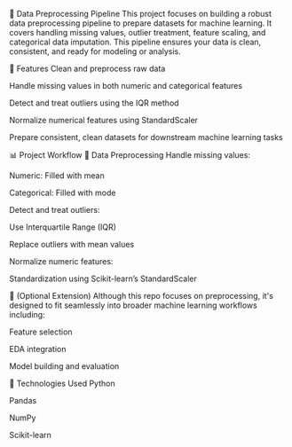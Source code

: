 🧾 Data Preprocessing Pipeline
This project focuses on building a robust data preprocessing pipeline to prepare datasets for machine learning. It covers handling missing values, outlier treatment, feature scaling, and categorical data imputation. This pipeline ensures your data is clean, consistent, and ready for modeling or analysis.

🚀 Features
Clean and preprocess raw data

Handle missing values in both numeric and categorical features

Detect and treat outliers using the IQR method

Normalize numerical features using StandardScaler

Prepare consistent, clean datasets for downstream machine learning tasks

📊 Project Workflow
🔹 Data Preprocessing
Handle missing values:

Numeric: Filled with mean

Categorical: Filled with mode

Detect and treat outliers:

Use Interquartile Range (IQR)

Replace outliers with mean values

Normalize numeric features:

Standardization using Scikit-learn’s StandardScaler

🔹 (Optional Extension)
Although this repo focuses on preprocessing, it's designed to fit seamlessly into broader machine learning workflows including:

Feature selection

EDA integration

Model building and evaluation

🧰 Technologies Used
Python

Pandas

NumPy

Scikit-learn
